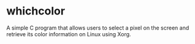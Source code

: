# whichcolor
A simple C program that allows users to select a pixel on the screen and retrieve its color information on Linux using Xorg.
